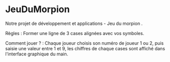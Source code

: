 # JeuDuMorpion
Notre projet de développement et applications - Jeu du morpion .

Règles :
Former une ligne de 3 cases alignées avec vos symboles.

Comment jouer ? : 
Chaque joueur choisis son numéro de joueur 1 ou 2, puis saisie une valeur entre 1 et 9, les chiffres de chaque cases sont affiché dans 
l'interface graphique du main.
